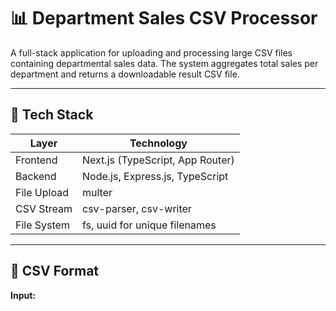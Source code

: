 # 📊 Department Sales CSV Processor

A full-stack application for uploading and processing large CSV files containing departmental sales data. The system aggregates total sales per department and returns a downloadable result CSV file.

---

## 🚀 Tech Stack

| Layer       | Technology                       |
| ----------- | -------------------------------- |
| Frontend    | Next.js (TypeScript, App Router) |
| Backend     | Node.js, Express.js, TypeScript  |
| File Upload | multer                           |
| CSV Stream  | csv-parser, csv-writer           |
| File System | fs, uuid for unique filenames    |

---

## 📁 CSV Format

**Input:**
